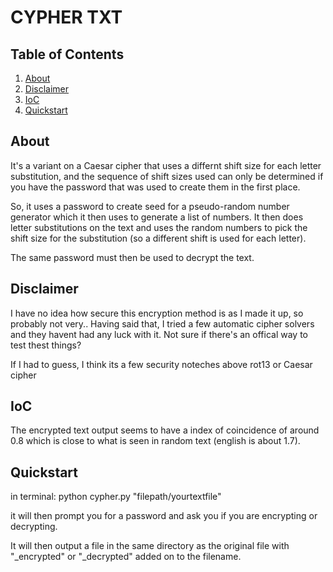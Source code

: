 # CYPHER TXT 
## Table of Contents
1. [About](#1)
2. [Disclaimer ](#2)
3. [IoC](#3)
4. [Quickstart](#4)


## About<a name = 1></a>
It's a variant on a Caesar cipher that uses a differnt shift size for each letter substitution, and the sequence of shift sizes used can only be determined if you have the password that was used to create them in the first place.

So, it uses a password to create seed for a pseudo-random number generator which it then uses to generate a list of numbers. It then does letter substitutions on the text and uses the random numbers to pick the shift size for the substitution (so a different shift is used for each letter).


The same password must then be used to decrypt the text.

## Disclaimer <a name = 2></a>
I have no idea how secure this encryption method is as I made it up, so probably not very.. Having said that, I tried a few automatic cipher solvers and they havent had any luck with it. Not sure if there's an offical way to test thest things? 

If I had to guess, I think its a few security noteches above rot13 or Caesar cipher 

## IoC<a name = 3></a>
The encrypted text output seems to have a index of coincidence of around 0.8 which is close to what is seen in random text (english is about 1.7).

## Quickstart<a name = 4></a>
in terminal:
    python cypher.py "filepath/yourtextfile"

it will then prompt you for a password and ask you if you are encrypting or decrypting. 

It will then output a file in the same directory as the original file with "_encrypted" or "_decrypted" added on to the filename. 


